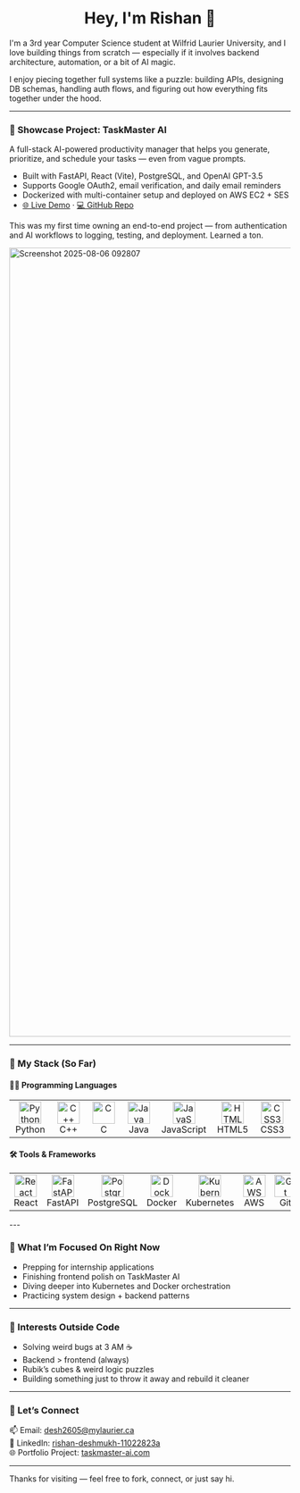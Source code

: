 <h1 align="center">Hey, I'm Rishan 👋</h1>

I'm a 3rd year Computer Science student at Wilfrid Laurier University, and I love building things from scratch — especially if it involves backend architecture, automation, or a bit of AI magic.

I enjoy piecing together full systems like a puzzle: building APIs, designing DB schemas, handling auth flows, and figuring out how everything fits together under the hood.

---

### 🚀 Showcase Project: TaskMaster AI

A full-stack AI-powered productivity manager that helps you generate, prioritize, and schedule your tasks — even from vague prompts.

- Built with FastAPI, React (Vite), PostgreSQL, and OpenAI GPT-3.5
- Supports Google OAuth2, email verification, and daily email reminders
- Dockerized with multi-container setup and deployed on AWS EC2 + SES
- [🌐 Live Demo](https://taskmaster-ai.com) · [💻 GitHub Repo](https://github.com/llRishanll/ai-productivity-dashboard)

This was my first time owning an end-to-end project — from authentication and AI workflows to logging, 
testing, and deployment. Learned a ton.

<img width="2474" height="1413" alt="Screenshot 2025-08-06 092807" src="https://github.com/user-attachments/assets/1d164776-d474-4a42-8bda-b8a11ca7ed8c" />

---

### 🧰 My Stack (So Far)

<h4>🧑‍💻 Programming Languages</h4>

<table>
  <tr>
    <td align="center" width="96">
      <img src="https://cdn.jsdelivr.net/gh/devicons/devicon/icons/python/python-original.svg" width="40" alt="Python"/><br>Python
    </td>
    <td align="center" width="96">
      <img src="https://cdn.jsdelivr.net/gh/devicons/devicon/icons/cplusplus/cplusplus-original.svg" width="40" alt="C++"/><br>C++
    </td>
    <td align="center" width="96">
      <img src="https://cdn.jsdelivr.net/gh/devicons/devicon/icons/c/c-original.svg" width="40" alt="C"/><br>C
    </td>
    <td align="center" width="96">
      <img src="https://cdn.jsdelivr.net/gh/devicons/devicon/icons/java/java-original.svg" width="40" alt="Java"/><br>Java
    </td>
    <td align="center" width="96">
      <img src="https://cdn.jsdelivr.net/gh/devicons/devicon/icons/javascript/javascript-original.svg" width="40" alt="JavaScript"/><br>JavaScript
    </td>
    <td align="center" width="96">
      <img src="https://cdn.jsdelivr.net/gh/devicons/devicon/icons/html5/html5-original.svg" width="40" alt="HTML5"/><br>HTML5
    </td>
    <td align="center" width="96">
      <img src="https://cdn.jsdelivr.net/gh/devicons/devicon/icons/css3/css3-original.svg" width="40" alt="CSS3"/><br>CSS3
    </td>
  </tr>
</table>

<h4>🛠️ Tools & Frameworks</h4>

<table>
  <tr>
    <td align="center" width="96">
      <img src="https://cdn.jsdelivr.net/gh/devicons/devicon/icons/react/react-original.svg" width="40" alt="React"/><br>React
    </td>
    <td align="center" width="96">
      <img src="https://cdn.jsdelivr.net/gh/devicons/devicon/icons/fastapi/fastapi-original.svg" width="40" alt="FastAPI"/><br>FastAPI
    </td>
    <td align="center" width="96">
      <img src="https://cdn.jsdelivr.net/gh/devicons/devicon/icons/postgresql/postgresql-original.svg" width="40" alt="PostgreSQL"/><br>PostgreSQL
    </td>
    <td align="center" width="96">
      <img src="https://cdn.jsdelivr.net/gh/devicons/devicon/icons/docker/docker-original.svg" width="40" alt="Docker"/><br>Docker
    </td>
    <td align="center" width="96">
      <img src="https://cdn.jsdelivr.net/gh/devicons/devicon/icons/kubernetes/kubernetes-plain.svg" width="40" alt="Kubernetes"/><br>Kubernetes
    </td>
    <td align="center" width="96">
      <img src="https://upload.wikimedia.org/wikipedia/commons/9/93/Amazon_Web_Services_Logo.svg" width="40" alt="AWS"/><br>AWS
    </td>
    <td align="center" width="96">
      <img src="https://cdn.jsdelivr.net/gh/devicons/devicon/icons/git/git-original.svg" width="40" alt="Git"/><br>Git
    </td>
  </tr>
</table>
---

### 🔎 What I’m Focused On Right Now

- Prepping for internship applications  
- Finishing frontend polish on TaskMaster AI  
- Diving deeper into Kubernetes and Docker orchestration  
- Practicing system design + backend patterns

---

### 🙌 Interests Outside Code

- Solving weird bugs at 3 AM ☕  
- Backend > frontend (always)  
- Rubik’s cubes & weird logic puzzles  
- Building something just to throw it away and rebuild it cleaner  

---

### 💬 Let’s Connect

📫 Email: desh2605@mylaurier.ca  
💼 LinkedIn: [rishan-deshmukh-11022823a](https://www.linkedin.com/in/rishan-deshmukh-11022823a)  
🌐 Portfolio Project: [taskmaster-ai.com](https://taskmaster-ai.com)

---

Thanks for visiting — feel free to fork, connect, or just say hi.
